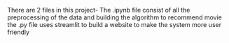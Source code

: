 There are 2 files in this project- 
The .ipynb file consist of all the preprocessing of the data and building the algorithm to recommend movie
the .py file uses streamlit to build a website to make the system more user friendly
